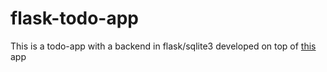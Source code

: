 # flask-todo-app
This is a todo-app with a backend in flask/sqlite3 developed on top of [this](https://github.com/Otumian-empire/broccoli-todo-app) app
